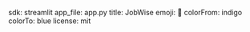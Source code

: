 sdk: streamlit
app_file: app.py
title: JobWise
emoji: 🧠
colorFrom: indigo
colorTo: blue
license: mit
